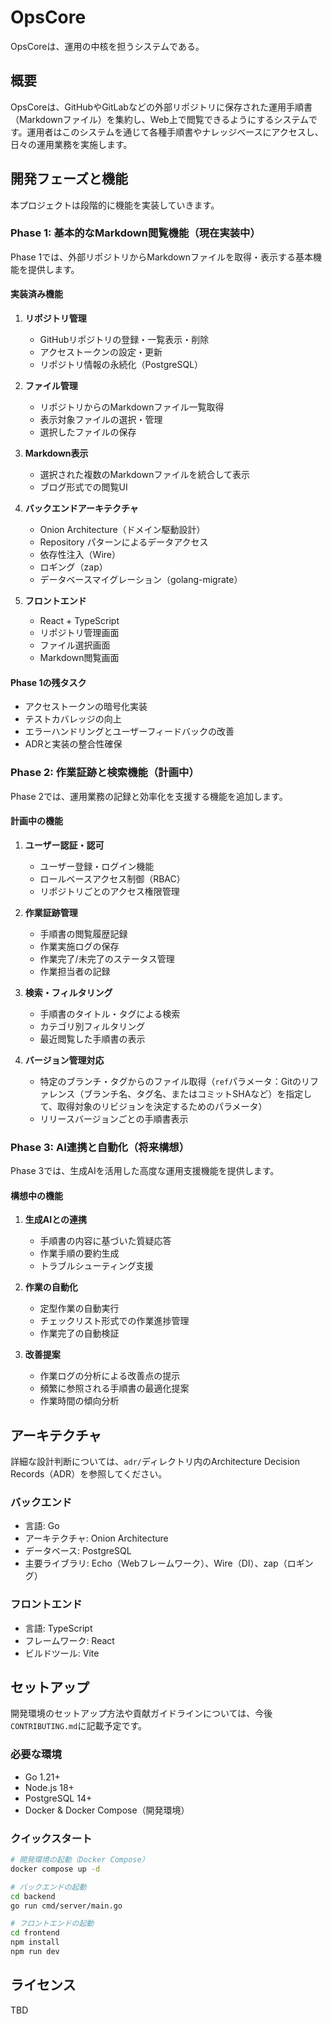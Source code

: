 # OpsCore

OpsCoreは、運用の中核を担うシステムである。

## 概要

OpsCoreは、GitHubやGitLabなどの外部リポジトリに保存された運用手順書（Markdownファイル）を集約し、Web上で閲覧できるようにするシステムです。運用者はこのシステムを通じて各種手順書やナレッジベースにアクセスし、日々の運用業務を実施します。

## 開発フェーズと機能

本プロジェクトは段階的に機能を実装していきます。

### Phase 1: 基本的なMarkdown閲覧機能（現在実装中）

Phase 1では、外部リポジトリからMarkdownファイルを取得・表示する基本機能を提供します。

#### 実装済み機能

1. **リポジトリ管理**
   - GitHubリポジトリの登録・一覧表示・削除
   - アクセストークンの設定・更新
   - リポジトリ情報の永続化（PostgreSQL）

2. **ファイル管理**
   - リポジトリからのMarkdownファイル一覧取得
   - 表示対象ファイルの選択・管理
   - 選択したファイルの保存

3. **Markdown表示**
   - 選択された複数のMarkdownファイルを統合して表示
   - ブログ形式での閲覧UI

4. **バックエンドアーキテクチャ**
   - Onion Architecture（ドメイン駆動設計）
   - Repository パターンによるデータアクセス
   - 依存性注入（Wire）
   - ロギング（zap）
   - データベースマイグレーション（golang-migrate）

5. **フロントエンド**
   - React + TypeScript
   - リポジトリ管理画面
   - ファイル選択画面
   - Markdown閲覧画面

#### Phase 1の残タスク

- アクセストークンの暗号化実装
- テストカバレッジの向上
- エラーハンドリングとユーザーフィードバックの改善
- ADRと実装の整合性確保

### Phase 2: 作業証跡と検索機能（計画中）

Phase 2では、運用業務の記録と効率化を支援する機能を追加します。

#### 計画中の機能

1. **ユーザー認証・認可**
   - ユーザー登録・ログイン機能
   - ロールベースアクセス制御（RBAC）
   - リポジトリごとのアクセス権限管理

2. **作業証跡管理**
   - 手順書の閲覧履歴記録
   - 作業実施ログの保存
   - 作業完了/未完了のステータス管理
   - 作業担当者の記録

3. **検索・フィルタリング**
   - 手順書のタイトル・タグによる検索
   - カテゴリ別フィルタリング
   - 最近閲覧した手順書の表示

4. **バージョン管理対応**
   - 特定のブランチ・タグからのファイル取得（`ref`パラメータ：Gitのリファレンス（ブランチ名、タグ名、またはコミットSHAなど）を指定して、取得対象のリビジョンを決定するためのパラメータ）
   - リリースバージョンごとの手順書表示

### Phase 3: AI連携と自動化（将来構想）

Phase 3では、生成AIを活用した高度な運用支援機能を提供します。

#### 構想中の機能

1. **生成AIとの連携**
   - 手順書の内容に基づいた質疑応答
   - 作業手順の要約生成
   - トラブルシューティング支援

2. **作業の自動化**
   - 定型作業の自動実行
   - チェックリスト形式での作業進捗管理
   - 作業完了の自動検証

3. **改善提案**
   - 作業ログの分析による改善点の提示
   - 頻繁に参照される手順書の最適化提案
   - 作業時間の傾向分析

## アーキテクチャ

詳細な設計判断については、`adr/`ディレクトリ内のArchitecture Decision Records（ADR）を参照してください。

### バックエンド

- 言語: Go
- アーキテクチャ: Onion Architecture
- データベース: PostgreSQL
- 主要ライブラリ: Echo（Webフレームワーク）、Wire（DI）、zap（ロギング）

### フロントエンド

- 言語: TypeScript
- フレームワーク: React
- ビルドツール: Vite

## セットアップ

開発環境のセットアップ方法や貢献ガイドラインについては、今後`CONTRIBUTING.md`に記載予定です。

### 必要な環境

- Go 1.21+
- Node.js 18+
- PostgreSQL 14+
- Docker & Docker Compose（開発環境）

### クイックスタート

```bash
# 開発環境の起動（Docker Compose）
docker compose up -d

# バックエンドの起動
cd backend
go run cmd/server/main.go

# フロントエンドの起動
cd frontend
npm install
npm run dev
```

## ライセンス

TBD

